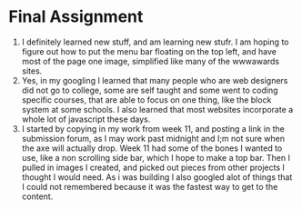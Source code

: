 # Final Assignment
1. I definitely learned new stuff, and am learning new stufr. I am hoping to figure out how to put the menu bar floating on the top left, and have most of the page one image, simplified like many of the wwwawards sites.
2. Yes, in my googling I learned that many people who are web designers did not go to college, some are self taught and some went to coding specific courses, that are able to focus on one thing, like the block system at some schools. I also learned that most websites incorporate a whole lot of javascript these days.
3. I started by copying in my work from week 11, and posting a link in the submission forum, as I may work past midnight and I;m not sure when the axe will actually drop. Week 11 had some of the bones I wanted to use, like a non scrolling side bar, which I hope to make a top bar. Then I pulled in images I created, and picked out pieces from other projects I thought I would need. As i was building I also googled alot of things that I could not remembered because it was the fastest way to get to the content.
